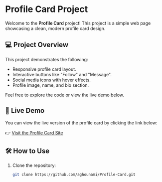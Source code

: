 # Profile Card Project

Welcome to the **Profile Card** project! This project is a simple web page showcasing a clean, modern profile card design. 

## 💻 Project Overview

This project demonstrates the following:
- Responsive profile card layout.
- Interactive buttons like "Follow" and "Message".
- Social media icons with hover effects.
- Profile image, name, and bio section.

Feel free to explore the code or view the live demo below.

## 🚀 Live Demo

You can view the live version of the profile card by clicking the link below:

👉 [Visit the Profile Card Site](https://aghounami.github.io/Profile-Card/)

## 🛠️ How to Use

1. Clone the repository:
   ```bash
   git clone https://github.com/aghounami/Profile-Card.git

